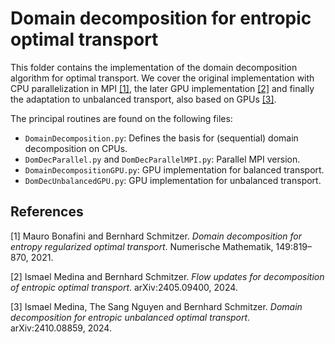 # Domain decomposition for entropic optimal transport

This folder contains the implementation of the domain decomposition algorithm for optimal transport. We cover the original implementation with CPU parallelization in MPI [[1]](#1), the later GPU implementation [[2]](#2) and finally the adaptation to unbalanced transport, also based on GPUs [[3]](#3). 

The principal routines are found on the following files: 

* `DomainDecomposition.py`: Defines the basis for (sequential) domain decomposition on CPUs.
* `DomDecParallel.py` and `DomDecParallelMPI.py`: Parallel MPI version.
* `DomainDecompositionGPU.py`: GPU implementation for balanced transport. 
* `DomDecUnbalancedGPU.py`: GPU implementation for unbalanced transport.

## References
<a id="1">[1]</a> 
Mauro Bonafini and Bernhard Schmitzer. *Domain decomposition for entropy  regularized optimal transport*. Numerische Mathematik, 149:819–870, 2021.

<a id="2">[2]</a>
Ismael Medina and Bernhard Schmitzer. *Flow updates for decomposition of entropic optimal transport*. arXiv:2405.09400, 2024.

<a id="3">[3]</a>
Ismael Medina, The Sang Nguyen and Bernhard Schmitzer. *Domain decomposition for entropic unbalanced optimal transport*. arXiv:2410.08859, 2024.
